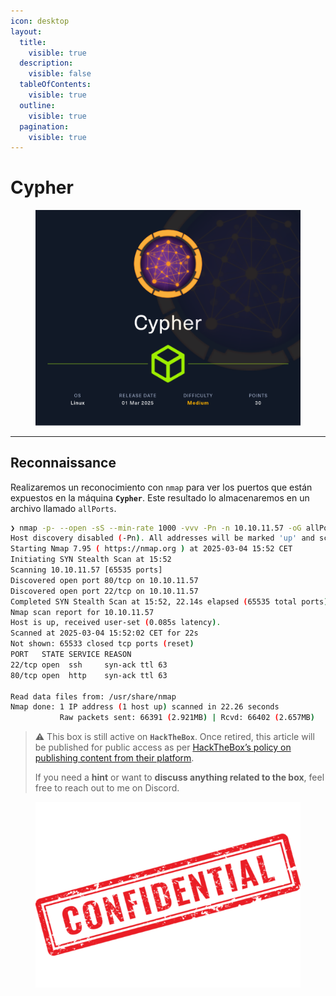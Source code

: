 ```yaml
---
icon: desktop
layout:
  title:
    visible: true
  description:
    visible: false
  tableOfContents:
    visible: true
  outline:
    visible: true
  pagination:
    visible: true
---
```


# Cypher

<figure><img src="../../.gitbook/assets/Cypher.png" alt="" width="563"><figcaption></figcaption></figure>

***

## Reconnaissance

Realizaremos un reconocimiento con `nmap` para ver los puertos que están expuestos en la máquina **`Cypher`**. Este resultado lo almacenaremos en un archivo llamado `allPorts`.

```bash
❯ nmap -p- --open -sS --min-rate 1000 -vvv -Pn -n 10.10.11.57 -oG allPorts
Host discovery disabled (-Pn). All addresses will be marked 'up' and scan times may be slower.
Starting Nmap 7.95 ( https://nmap.org ) at 2025-03-04 15:52 CET
Initiating SYN Stealth Scan at 15:52
Scanning 10.10.11.57 [65535 ports]
Discovered open port 80/tcp on 10.10.11.57
Discovered open port 22/tcp on 10.10.11.57
Completed SYN Stealth Scan at 15:52, 22.14s elapsed (65535 total ports)
Nmap scan report for 10.10.11.57
Host is up, received user-set (0.085s latency).
Scanned at 2025-03-04 15:52:02 CET for 22s
Not shown: 65533 closed tcp ports (reset)
PORT   STATE SERVICE REASON
22/tcp open  ssh     syn-ack ttl 63
80/tcp open  http    syn-ack ttl 63

Read data files from: /usr/share/nmap
Nmap done: 1 IP address (1 host up) scanned in 22.26 seconds
           Raw packets sent: 66391 (2.921MB) | Rcvd: 66402 (2.657MB)
```

> ⚠️ This box is still active on **`HackTheBox`**. Once retired, this article will be published for public access as per [HackTheBox’s policy on publishing content from their platform](https://help.hackthebox.com/en/articles/5188925-streaming-writeups-walkthrough-guidelines?).
>
> If you need a **hint** or want to **discuss anything related to the box**, feel free to reach out to me on Discord.

<figure><img src="../../.gitbook/assets/confidential-rubber-stamp-free-png.png" alt="" width="428"><figcaption></figcaption></figure>
